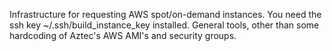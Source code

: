 Infrastructure for requesting AWS spot/on-demand instances. You need the ssh key ~/.ssh/build_instance_key installed.
General tools, other than some hardcoding of Aztec's AWS AMI's and security groups.